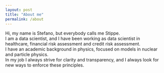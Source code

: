 ```yaml
---
layout: post
title: "About me"
permalink: /about
---
```


<!--
Introduzione
Corpo
Conclusione
-->


Hi, my name is Stefano, but everybody calls me Stippe.
<br>
 I am a data scientist, and I have been working as data scientist in healthcare, financial risk assessment and credit risk assessment.
<br>
I have an academic background in physics, focused on models in nuclear and particle physics.
<br>
In my job I always strive for clarity and transparency, and I always look for new ways to enforce these principles.
<br>

<!--

I love Bayesian methods, as they naturally allow you to transparently combine data
and expert knowledge.
I am also a dataviz enthusiast, and I keep looking for new ways to understand data.
I am Stefano, and I am currently working as data scientist.
I worked as data scientist in a variety of fields, as credit risk assessment, portfolio allocation and healthcare.
I studied as a physicist, and during my research studies I always applied numerical methods to nuclear physics [^2].

During my career as data scientist, I found that Bayesian statistics can be a very useful tool, but all the lectures about Bayesian statistics
I could find were using R as programming language, as this is the most common programming language among statisticians [^1].
However I always used Python, as R is rarely used in nuclear physics, so I decided to build my own notes in Python,
combining what I learned from PyMC tutorials, statistics textbooks, online courses and from my own experience.
The main resources I used are listed in the [resources](/links) section.

My interests about statistics also include data visualization, causal inference and any other (not necessarily Bayesian) method which may help 
solid and replicable findings as well ass improving results communication.

I would like to thank anyone who shared his/her knowledge in this beautiful field, first of all the PyMC team. 
On the other hand, any error in these notes is my own responsibility, and if you find any please let my know by writing an email.
Finally, I would like to point out that views are my own, and opinions expressed here are not necessarily shared by the authors
of the cited articles.
-->

<!---
<img src="/docs/assets/images/pic_1.jpg" width="100%" height="400px" style="opacity: 0.8">
--->

[^1]: It is almost impossible to build any non-trivial model without using a programming language.
